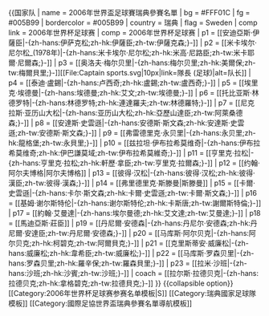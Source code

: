 {{国家队
 | name      = 2006年世界盃足球賽瑞典參賽名單
 | bg        = #FFF01C
 | fg        = #005B99
 | bordercolor = #005B99
 | country   = 瑞典
 | flag      = Sweden
 | comp link = 2006年世界杯足球赛
 | comp      = 2006年世界杯足球赛
 | p1        = [[安迪亞斯·伊薩臣|-{zh-hans:伊萨克松;zh-hk:伊薩臣;zh-tw:伊薩克森;}-]]
 | p2        = [[米卡埃尔·尼尔松_(1978年)|-{zh-hans:米卡埃尔·尼尔松;zh-hk:米高·尼路臣;zh-tw:米卡耶爾·尼爾森;}-]]
 | p3        = [[奥洛夫·梅尔贝里|-{zh-hans:梅尔贝里;zh-hk:美爾保;zh-tw:梅爾貝里;}-]][[File:Captain sports.svg|10px|link=隊長 (足球)|alt=队长]]
 | p4        = [[泰迪·盧錫|-{zh-hans:卢西奇;zh-hk:盧錫;zh-tw:盧西奇;}-]]
 | p5        = [[埃里克·埃德曼|-{zh-hans:埃德曼;zh-hk:艾文;zh-tw:埃德曼;}-]]
 | p6        = [[托比亚斯·林德罗特|-{zh-hans:林德罗特;zh-hk:連達羅夫;zh-tw:林德羅特;}-]]
 | p7        = [[尼克拉斯·亚历山大松|-{zh-hans:亚历山大松;zh-hk:亞歷山達臣;zh-tw:阿萊桑德森;}-]]
 | p8        = [[安達斯·史雲遜|-{zh-hans:安德斯·斯文森;zh-hk:安達斯·史雲遜;zh-tw:安德斯·斯文森;}-]]
 | p9        = [[弗雷德里克·永贝里|-{zh-hans:永贝里;zh-hk:龍格堡;zh-tw:永貝里;}-]]
 | p10       = [[兹拉坦·伊布拉希莫维奇|-{zh-hans:伊布拉希莫维奇;zh-hk:伊巴謙莫域;zh-tw:伊布拉希莫維奇;}-]]
 | p11       = [[亨里克·拉松|-{zh-hans:亨里克·拉松;zh-hk:軒歷·拿臣;zh-tw:亨里克·拉爾森;}-]]
 | p12       = [[约翰·阿尔夫博格|阿尔夫博格]]
 | p13       = [[彼得·汉松|-{zh-hans:彼得·汉松;zh-hk:彼得·漢臣;zh-tw:彼得·漢森;}-]]
 | p14       = [[弗里德里克·斯滕曼|斯滕曼]]
 | p15       = [[卡爾·史雲遜|-{zh-hans:卡尔·斯文森;zh-hk:卡爾·史雲遜;zh-tw:卡爾·斯文森;}-]]
 | p16       = [[基姆·谢尔斯特伦|-{zh-hans:谢尔斯特伦;zh-hk:卡斯唐;zh-tw:謝爾斯特倫;}-]]
 | p17       = [[約翰·艾曼達|-{zh-hans:埃尔曼德;zh-hk:艾文達;zh-tw:艾曼達;}-]]
 | p18       = [[馬迪亞斯·莊臣]]
 | p19       = [[丹尼爾·安德森|-{zh-hans:丹尼尔·安德森;zh-hk:丹尼爾·安達臣;zh-tw:丹尼爾·安德森;}-]]
 | p20       = [[马库斯·阿尔贝克|-{zh-hans:阿尔贝克;zh-hk:柯碧克;zh-tw:阿爾貝克;}-]]
 | p21       = [[克里斯蒂安·威廉松|-{zh-hans:威廉松;zh-hk:韋希臣;zh-tw:威廉松;}-]]
 | p22       = [[马库斯·罗森贝里|-{zh-hans:罗森贝里;zh-hk:羅辛保;zh-tw:羅森貝里;}-]]
 | p23       = [[拉米·沙班|-{zh-hans:沙班;zh-hk:沙賓;zh-tw:沙班;}-]]
 | coach     = [[拉尔斯·拉德贝克|-{zh-hans:拉德贝克;zh-hk:拿格碧克;zh-tw:拉德貝克;}-]]
}}<noinclude>
{{collapsible option}}
[[Category:2006年世界杯足球赛参赛名单模板|S]]
[[Category:瑞典國家足球隊模板]]
[[Category:國際足協世界盃瑞典參賽名單導航模板]]
</noinclude>